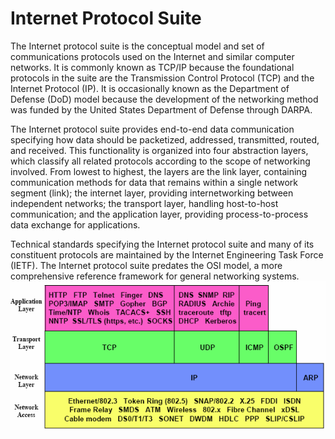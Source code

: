 # Internet Protocol Suite


The Internet protocol suite is the conceptual model and set of
communications protocols used on the Internet and similar computer
networks. It is commonly known as TCP/IP because the foundational
protocols in the suite are the Transmission Control Protocol (TCP) and
the Internet Protocol (IP). It is occasionally known as the Department
of Defense (DoD) model because the development of the networking method
was funded by the United States Department of Defense through DARPA.

The Internet protocol suite provides end-to-end data communication
specifying how data should be packetized, addressed, transmitted,
routed, and received. This functionality is organized into four
abstraction layers, which classify all related protocols according to
the scope of networking involved. From lowest to highest, the layers are
the link layer, containing communication methods for data that remains
within a single network segment (link); the internet layer, providing
internetworking between independent networks; the transport layer,
handling host-to-host communication; and the application layer,
providing process-to-process data exchange for applications.

Technical standards specifying the Internet protocol suite and many of
its constituent protocols are maintained by the Internet Engineering
Task Force (IETF). The Internet protocol suite predates the OSI model, a
more comprehensive reference framework for general networking systems.\
![](./images/15008378.png?width=480)

